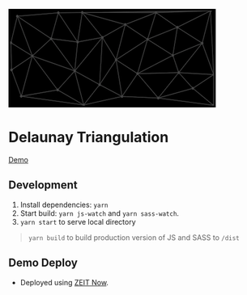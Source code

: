 ![Delaunay Triangulation Example](./docs/logo.png)
# Delaunay Triangulation
[Demo](https://delaunay.ijpiantanida.now.sh/)   

## Development
1. Install dependencies: `yarn`
2. Start build: `yarn js-watch` and `yarn sass-watch`.   
3. `yarn start` to serve local directory

> `yarn build` to build production version of JS and SASS to `/dist`

## Demo Deploy    
- Deployed using [ZEIT Now](https://zeit.co/home).
